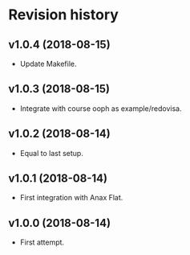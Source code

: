 Revision history
=================================



v1.0.4 (2018-08-15)
---------------------------------

* Update Makefile.



v1.0.3 (2018-08-15)
---------------------------------

* Integrate with course ooph as example/redovisa.



v1.0.2 (2018-08-14)
---------------------------------

* Equal to last setup.



v1.0.1 (2018-08-14)
---------------------------------

* First integration with Anax Flat.



v1.0.0 (2018-08-14)
---------------------------------

* First attempt.
